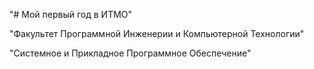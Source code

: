 "# Мой первый год в ИТМО" 

"Факультет Программной Инженерии и Компьютерной Технологии"

"Системное и Прикладное Программное Обеспечение"
